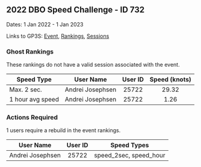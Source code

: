 ## 2022 DBO Speed Challenge - ID 732

Dates: 1 Jan 2022 - 1 Jan 2023

Links to GP3S: [Event](https://www.gps-speedsurfing.com/default.aspx?mnu=event&val=732), [Rankings](https://www.gps-speedsurfing.com/default.aspx?mnu=eventranking&val=732), [Sessions](https://www.gps-speedsurfing.com/default.aspx?mnu=eventsessions&val=732)

### Ghost Rankings

These rankings do not have a valid session associated with the event.

| Speed Type | User Name | User ID | Speed (knots) |
| ---------- | --------- | :-----: | :-----------: |
| Max. 2 sec. | Andrei Josephsen | 25722 | 29.32 |
| 1 hour avg speed | Andrei Josephsen | 25722 | 1.26 |

### Actions Required

1 users require a rebuild in the event rankings.

| User Name | User ID | Speed Types |
| --------- | :-----: | ----------- |
| Andrei Josephsen | 25722 | speed_2sec, speed_hour |
